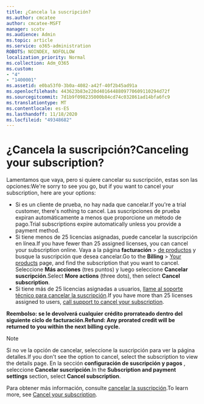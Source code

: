 ```yaml
---
title: ¿Cancela la suscripción?
ms.author: cmcatee
author: cmcatee-MSFT
manager: scotv
ms.audience: Admin
ms.topic: article
ms.service: o365-administration
ROBOTS: NOINDEX, NOFOLLOW
localization_priority: Normal
ms.collection: Adm_O365
ms.custom:
- "4"
- "1400001"
ms.assetid: e0ba53f0-3b0a-4082-a42f-40f2b45ad91a
ms.openlocfilehash: 443623b83e220d4016448809770609110294d72f
ms.sourcegitcommit: 7d1b9f098235000b84cd74c032861ad14bfa6fc9
ms.translationtype: MT
ms.contentlocale: es-ES
ms.lasthandoff: 11/18/2020
ms.locfileid: "49348682"
---
```

# <a name="canceling-your-subscription"></a><span data-ttu-id="268d0-102">¿Cancela la suscripción?</span><span class="sxs-lookup"><span data-stu-id="268d0-102">Canceling your subscription?</span></span>

<span data-ttu-id="268d0-103">Lamentamos que vaya, pero si quiere cancelar su suscripción, estas son las opciones:</span><span class="sxs-lookup"><span data-stu-id="268d0-103">We're sorry to see you go, but if you want to cancel your subscription, here are your options:</span></span>
  
- <span data-ttu-id="268d0-104">Si es un cliente de prueba, no hay nada que cancelar.</span><span class="sxs-lookup"><span data-stu-id="268d0-104">If you're a trial customer, there's nothing to cancel.</span></span> <span data-ttu-id="268d0-105">Las suscripciones de prueba expiran automáticamente a menos que proporcione un método de pago.</span><span class="sxs-lookup"><span data-stu-id="268d0-105">Trial subscriptions expire automatically unless you provide a payment method.</span></span>
- <span data-ttu-id="268d0-106">Si tiene menos de 25 licencias asignadas, puede cancelar la suscripción en línea.</span><span class="sxs-lookup"><span data-stu-id="268d0-106">If you have fewer than 25 assigned licenses, you can cancel your subscription online.</span></span> <span data-ttu-id="268d0-107">Vaya a la página **facturación** \> [de productos](https://go.microsoft.com/fwlink/p/?linkid=842054) y busque la suscripción que desea cancelar.</span><span class="sxs-lookup"><span data-stu-id="268d0-107">Go to the **Billing** \> [Your products](https://go.microsoft.com/fwlink/p/?linkid=842054) page, and find the subscription that you want to cancel.</span></span> <span data-ttu-id="268d0-108">Seleccione **Más acciones** (tres puntos) y luego seleccione **Cancelar suscripción**.</span><span class="sxs-lookup"><span data-stu-id="268d0-108">Select **More actions** (three dots), then select **Cancel subscription**.</span></span>
- <span data-ttu-id="268d0-109">Si tiene más de 25 licencias asignadas a usuarios, [llame al soporte técnico para cancelar la suscripción](https://docs.microsoft.com/microsoft-365/admin/contact-support-for-business-products?view=o365-worldwide).</span><span class="sxs-lookup"><span data-stu-id="268d0-109">If you have more than 25 licenses assigned to users, [call support to cancel your subscription](https://docs.microsoft.com/microsoft-365/admin/contact-support-for-business-products?view=o365-worldwide).</span></span>
  
<span data-ttu-id="268d0-110">**Reembolso: se le devolverá cualquier crédito prorrateado dentro del siguiente ciclo de facturación.**</span><span class="sxs-lookup"><span data-stu-id="268d0-110">**Refund: Any prorated credit will be returned to you within the next billing cycle.**</span></span>

> [!NOTE]
> <span data-ttu-id="268d0-111">Si no ve la opción de cancelar, seleccione la suscripción para ver la página detalles.</span><span class="sxs-lookup"><span data-stu-id="268d0-111">If you don't see the option to cancel, select the subscription to view the details page.</span></span> <span data-ttu-id="268d0-112">En la sección **configuración de suscripción y pagos** , seleccione **Cancelar suscripción**.</span><span class="sxs-lookup"><span data-stu-id="268d0-112">In the **Subscription and payment settings** section, select **Cancel subscription**.</span></span>

<span data-ttu-id="268d0-113">Para obtener más información, consulte [cancelar la suscripción](https://docs.microsoft.com/microsoft-365/commerce/subscriptions/cancel-your-subscription).</span><span class="sxs-lookup"><span data-stu-id="268d0-113">To learn more, see [Cancel your subscription](https://docs.microsoft.com/microsoft-365/commerce/subscriptions/cancel-your-subscription).</span></span>